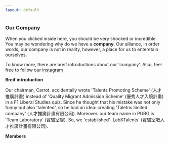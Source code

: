 ```yaml
---
layout: default
---
```


### Our Company
 
 When you clicked inside here, you should be very shocked or incredible.
 You may be wondering why do we have a **company**.
 Our alliance, in order words, our company is not in reality, however, a place for us to enteretain ourselves.
 
To know more, there are breif introductions about our 'company'.
Also, feel free to follow our [instagram](https://www.instagram.com/labxtalents/)

**Breif introduction**

Our chairman, Carrot, accidentally wrote 'Talents Promoting Scheme' (人才推廣計畫) instead of 'Quality Migrant Admission Scheme' (優秀人才入境計畫) in a F1 Liberal Studies quiz.
Since he thought that his mistake was not only funny but also 'talented', so he had an idea: creating 'Taletns limited company' (人才推廣計畫有限公司).
Moreover. our team name in PUBG is 'Team Laboratory' (實驗室隊).
So, we 'established' 'LabXTalents' (實驗室嘅人才推廣計畫有限公司).

**Members**
